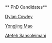 ** PhD Candidates**

[Dylan Cowley](https://sees.uq.edu.au/profile/13212/dylan-cowley)

[Yongjing Mao](https://sees.uq.edu.au/profile/12862/yongjing-mao)

[Atefeh Sansoleimani](https://sees.uq.edu.au/profile/10967/atefeh)